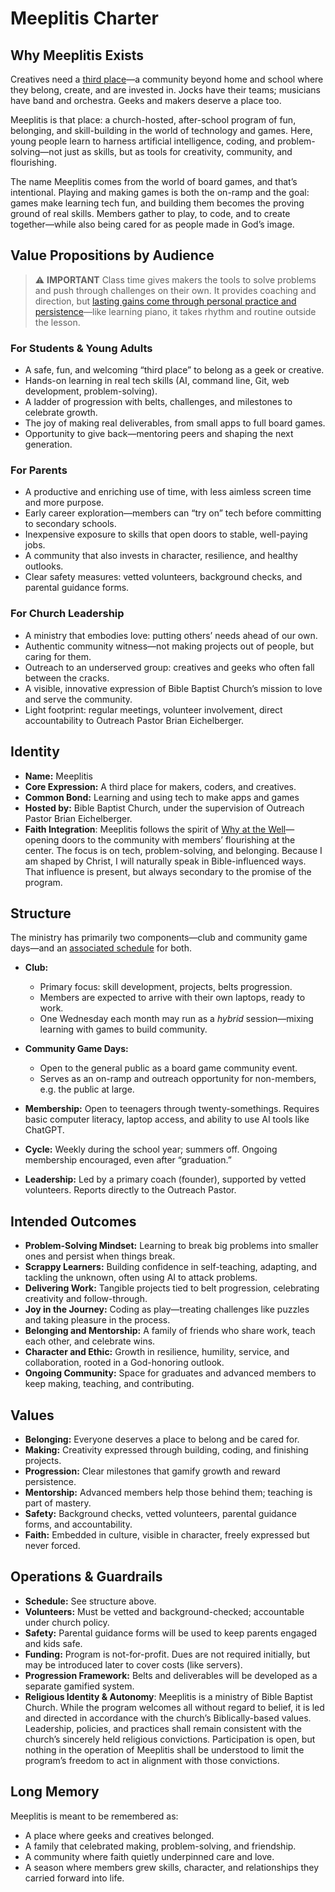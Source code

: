 # Meeplitis Charter

## Why Meeplitis Exists

Creatives need a [third place](https://en.wikipedia.org/wiki/Third_place)—a community beyond home and school where they belong, create, and are invested in. Jocks have their teams; musicians have band and orchestra. Geeks and makers deserve a place too.

Meeplitis is that place: a church-hosted, after-school program of fun, belonging, and skill-building in the world of technology and games. Here, young people learn to harness artificial intelligence, coding, and problem-solving—not just as skills, but as tools for creativity, community, and flourishing.

The name Meeplitis comes from the world of board games, and that’s intentional. Playing and making games is both the on-ramp and the goal: games make learning tech fun, and building them becomes the proving ground of real skills. Members gather to play, to code, and to create together—while also being cared for as people made in God’s image.

## Value Propositions by Audience

> ⚠️ **IMPORTANT**
> Class time gives makers the tools to solve problems and push through challenges on their own. It provides coaching and direction, but [lasting gains come through personal practice and persistence](./growth.md)—like learning piano, it takes rhythm and routine outside the lesson.

### For Students & Young Adults

* A safe, fun, and welcoming “third place” to belong as a geek or creative.
* Hands-on learning in real tech skills (AI, command line, Git, web development, problem-solving).
* A ladder of progression with belts, challenges, and milestones to celebrate growth.
* The joy of making real deliverables, from small apps to full board games.
* Opportunity to give back—mentoring peers and shaping the next generation.

### For Parents

* A productive and enriching use of time, with less aimless screen time and more purpose.
* Early career exploration—members can “try on” tech before committing to secondary schools.
* Inexpensive exposure to skills that open doors to stable, well-paying jobs.
* A community that also invests in character, resilience, and healthy outlooks.
* Clear safety measures: vetted volunteers, background checks, and parental guidance forms.

### For Church Leadership

* A ministry that embodies love: putting others’ needs ahead of our own.
* Authentic community witness—not making projects out of people, but caring for them.
* Outreach to an underserved group: creatives and geeks who often fall between the cracks.
* A visible, innovative expression of Bible Baptist Church’s mission to love and serve the community.
* Light footprint: regular meetings, volunteer involvement, direct accountability to Outreach Pastor Brian Eichelberger.

## Identity

* **Name:** Meeplitis
* **Core Expression:** A third place for makers, coders, and creatives.
* **Common Bond:** Learning and using tech to make apps and games
* **Hosted by:** Bible Baptist Church, under the supervision of Outreach Pastor Brian Eichelberger.
* **Faith Integration**: Meeplitis follows the spirit of [Why at the Well](https://whyatthewell.org)—opening doors to the community with members’ flourishing at the center. The focus is on tech, problem-solving, and belonging. Because I am shaped by Christ, I will naturally speak in Bible-influenced ways. That influence is present, but always secondary to the promise of the program.

## Structure

The ministry has primarily two components—club and community game days—and an [associated schedule](./schedule.md) for both.

* **Club:**

  * Primary focus: skill development, projects, belts progression.
  * Members are expected to arrive with their own laptops, ready to work.
  * One Wednesday each month may run as a *hybrid* session—mixing learning with games to build community.

* **Community Game Days:**

  * Open to the general public as a board game community event.
  * Serves as an on-ramp and outreach opportunity for non-members, e.g. the public at large.

* **Membership:** Open to teenagers through twenty-somethings. Requires basic computer literacy, laptop access, and ability to use AI tools like ChatGPT.

* **Cycle:** Weekly during the school year; summers off. Ongoing membership encouraged, even after “graduation.”

* **Leadership:** Led by a primary coach (founder), supported by vetted volunteers. Reports directly to the Outreach Pastor.

## Intended Outcomes

* **Problem-Solving Mindset:** Learning to break big problems into smaller ones and persist when things break.
* **Scrappy Learners:** Building confidence in self-teaching, adapting, and tackling the unknown, often using AI to attack problems.
* **Delivering Work:** Tangible projects tied to belt progression, celebrating creativity and follow-through.
* **Joy in the Journey:** Coding as play—treating challenges like puzzles and taking pleasure in the process.
* **Belonging and Mentorship:** A family of friends who share work, teach each other, and celebrate wins.
* **Character and Ethic:** Growth in resilience, humility, service, and collaboration, rooted in a God-honoring outlook.
* **Ongoing Community:** Space for graduates and advanced members to keep making, teaching, and contributing.

## Values

* **Belonging:** Everyone deserves a place to belong and be cared for.
* **Making:** Creativity expressed through building, coding, and finishing projects.
* **Progression:** Clear milestones that gamify growth and reward persistence.
* **Mentorship:** Advanced members help those behind them; teaching is part of mastery.
* **Safety:** Background checks, vetted volunteers, parental guidance forms, and accountability.
* **Faith:** Embedded in culture, visible in character, freely expressed but never forced.

## Operations & Guardrails

* **Schedule:** See structure above.
* **Volunteers:** Must be vetted and background-checked; accountable under church policy.
* **Safety:** Parental guidance forms will be used to keep parents engaged and kids safe.
* **Funding:** Program is not-for-profit. Dues are not required initially, but may be introduced later to cover costs (like servers).
* **Progression Framework:** Belts and deliverables will be developed as a separate gamified system.
* **Religious Identity & Autonomy**: Meeplitis is a ministry of Bible Baptist Church. While the program welcomes all without regard to belief, it is led and directed in accordance with the church’s Biblically-based values. Leadership, policies, and practices shall remain consistent with the church’s sincerely held religious convictions. Participation is open, but nothing in the operation of Meeplitis shall be understood to limit the program’s freedom to act in alignment with those convictions.

## Long Memory

Meeplitis is meant to be remembered as:

* A place where geeks and creatives belonged.
* A family that celebrated making, problem-solving, and friendship.
* A community where faith quietly underpinned care and love.
* A season where members grew skills, character, and relationships they carried forward into life.
